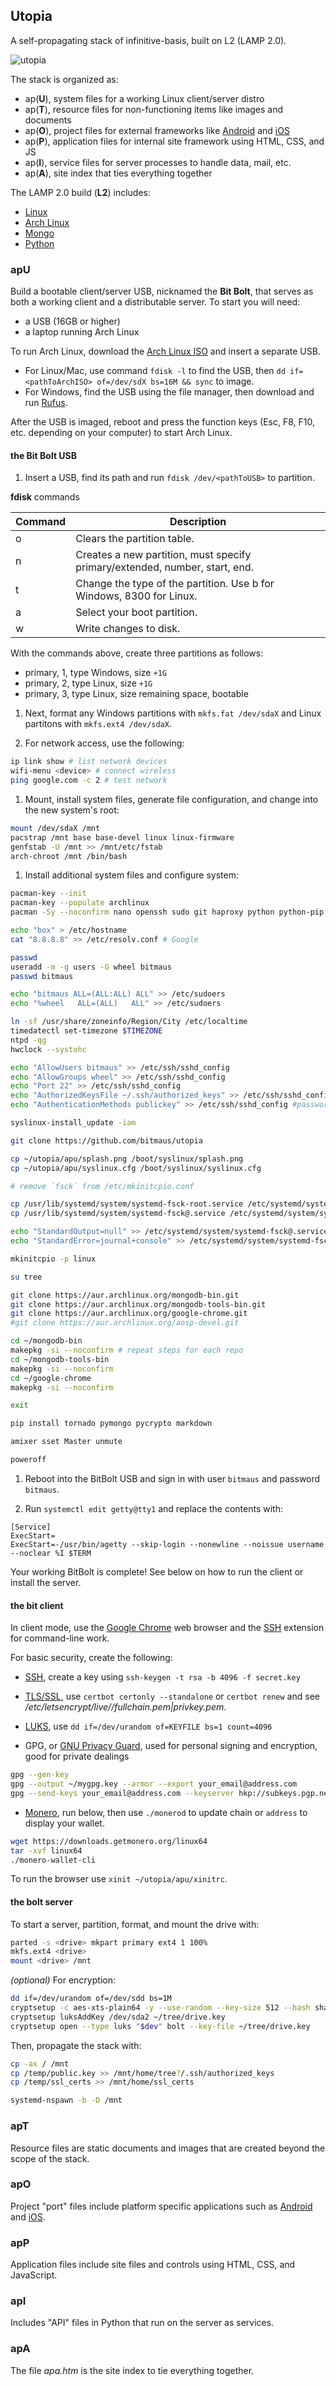 
## Utopia

A self-propagating stack of infinitive-basis, built on L2 (LAMP 2.0).

![utopia](apt/utopia.png)

The stack is organized as:

- ap(**U**), system files for a working Linux client/server distro
- ap(**T**), resource files for non-functioning items like images and documents
- ap(**O**), project files for external frameworks like [Android](https://www.android.com) and [iOS](https://developer.apple.com/ios/)
- ap(**P**), application files for internal site framework using HTML, CSS, and JS
- ap(**I**), service files for server processes to handle data, mail, etc.
- ap(**A**), site index that ties everything together

The LAMP 2.0 build (**L2**) includes:

- [Linux](https://en.wikipedia.org/wiki/Linux)
- [Arch Linux](https://www.archlinux.org)
- [Mongo](https://www.mongodb.com/)
- [Python](https://www.python.org/)

### apU

Build a bootable client/server USB, nicknamed the **Bit Bolt**, that serves as both a working client and a distributable server. To start you will need:

- a USB (16GB or higher)
- a laptop running Arch Linux

To run Arch Linux, download the [Arch Linux ISO](https://www.archlinux.org/download/) and insert a separate USB.

- For Linux/Mac, use command `fdisk -l` to find the USB, then `dd if=<pathToArchISO> of=/dev/sdX bs=16M && sync` to image.
- For Windows, find the USB using the file manager, then download and run [Rufus](https://rufus.ie).

 After the USB is imaged, reboot and press the function keys (Esc, F8, F10, etc. depending on your computer) to start Arch Linux.

#### the Bit Bolt USB

1. Insert a USB, find its path and run `fdisk /dev/<pathToUSB>` to partition.

  **fdisk** commands

  |Command|Description|
  |-|-|
  |o|Clears the partition table.|
  |n|Creates a new partition, must specify primary/extended, number, start, end.|
  |t|Change the type of the partition. Use b for Windows, 8300 for Linux.|
  |a|Select your boot partition.|
  |w|Write changes to disk.|

  With the commands above, create three partitions as follows:

  - primary, 1, type Windows, size `+1G`
  - primary, 2, type Linux, size `+1G`
  - primary, 3, type Linux, size remaining space, bootable

1. Next, format any Windows partitions with `mkfs.fat /dev/sdaX` and Linux partitons with `mkfs.ext4 /dev/sdaX`.

1. For network access, use the following:

  ```bash
  ip link show # list network devices
  wifi-menu <device> # connect wireless
  ping google.com -c 2 # test network
  ```

1. Mount, install system files, generate file configuration, and change into the new system's root:

```bash
mount /dev/sdaX /mnt
pacstrap /mnt base base-devel linux linux-firmware
genfstab -U /mnt >> /mnt/etc/fstab
arch-chroot /mnt /bin/bash
```

1. Install additional system files and configure system:

```bash
pacman-key --init
pacman-key --populate archlinux
pacman -Sy --noconfirm nano openssh sudo git haproxy python python-pip wget gnupg certbot dialog wpa_supplicant dhcpcd netctl syslinux dhcp xorg-server xorg-xhost xorg-xrandr xorg-xinit xf86-video-intel xterm mesa ntp alsa-utils arch-install-scripts

echo "box" > /etc/hostname
cat "8.8.8.8" >> /etc/resolv.conf # Google

passwd
useradd -m -g users -G wheel bitmaus
passwd bitmaus

echo "bitmaus ALL=(ALL:ALL) ALL" >> /etc/sudoers
echo "%wheel   ALL=(ALL)   ALL" >> /etc/sudoers

ln -sf /usr/share/zoneinfo/Region/City /etc/localtime
timedatectl set-timezone $TIMEZONE
ntpd -qg
hwclock --systohc

echo "AllowUsers bitmaus" >> /etc/ssh/sshd_config
echo "AllowGroups wheel" >> /etc/ssh/sshd_config
echo "Port 22" >> /etc/ssh/sshd_config
echo "AuthorizedKeysFile ~/.ssh/authorized_keys" >> /etc/ssh/sshd_config
echo "AuthenticationMethods publickey" >> /etc/ssh/sshd_config #password?

syslinux-install_update -iam

git clone https://github.com/bitmaus/utopia

cp ~/utopia/apu/splash.png /boot/syslinux/splash.png
cp ~/utopia/apu/syslinux.cfg /boot/syslinux/syslinux.cfg

# remove `fsck` from /etc/mkinitcpio.conf

cp /usr/lib/systemd/system/systemd-fsck-root.service /etc/systemd/system/systemd-fsck-root.service
cp /usr/lib/systemd/system/systemd-fsck@.service /etc/systemd/system/systemd-fsck@.service

echo "StandardOutput=null" >> /etc/systemd/system/systemd-fsck@.service
echo "StandardError=journal+console" >> /etc/systemd/system/systemd-fsck@.service

mkinitcpio -p linux

su tree

git clone https://aur.archlinux.org/mongodb-bin.git
git clone https://aur.archlinux.org/mongodb-tools-bin.git
git clone https://aur.archlinux.org/google-chrome.git
#git clone https://aur.archlinux.org/aosp-devel.git

cd ~/mongodb-bin
makepkg -si --noconfirm # repeat steps for each repo
cd ~/mongodb-tools-bin
makepkg -si --noconfirm
cd ~/google-chrome
makepkg -si --noconfirm

exit

pip install tornado pymongo pycrypto markdown

amixer sset Master unmute

poweroff
```

1. Reboot into the BitBolt USB and sign in with user `bitmaus` and password `bitmaus`.

1. Run `systemctl edit getty@tty1` and replace the contents with:

```
[Service]
ExecStart=
ExecStart=-/usr/bin/agetty --skip-login --nonewline --noissue username --noclear %I $TERM
```

Your working BitBolt is complete! See below on how to run the client or install the server.

#### the bit client

In client mode, use the [Google Chrome](https://www.google.com/chrome/) web browser and the [SSH](https://chrome.google.com/webstore/detail/secure-shell-app/pnhechapfaindjhompbnflcldabbghjo?hl=en) extension for command-line work.

For basic security, create the following:

- [SSH](https://en.wikipedia.org/wiki/Secure_Shell), create a key using `ssh-keygen -t rsa -b 4096 -f secret.key`

- [TLS/SSL](https://en.wikipedia.org/wiki/Transport_Layer_Security), use `certbot certonly --standalone` or `certbot renew` and see */etc/letsencrypt/live/<domain>/fullchain.pem|privkey.pem*.

- [LUKS](https://en.wikipedia.org/wiki/Linux_Unified_Key_Setup), use `dd if=/dev/urandom of=KEYFILE bs=1 count=4096`

- GPG, or [GNU Privacy Guard](https://www.gnupg.org/), used for personal signing and encryption, good for private dealings

```bash
gpg --gen-key
gpg --output ~/mygpg.key --armor --export your_email@address.com
gpg --send-keys your_email@address.com --keyserver hkp://subkeys.pgp.net
```

- [Monero](https://en.wikipedia.org/wiki/Monero_(cryptocurrency)), run below, then use `./monerod` to update chain or `address` to display your wallet.

```bash
wget https://downloads.getmonero.org/linux64
tar -xvf linux64
./monero-wallet-cli
```

To run the browser use `xinit ~/utopia/apu/xinitrc`.

#### the bolt server

To start a server, partition, format, and mount the drive with:

```bash
parted -s <drive> mkpart primary ext4 1 100%
mkfs.ext4 <drive>
mount <drive> /mnt
```

*(optional)* For encryption:

```bash
dd if=/dev/urandom of=/dev/sdd bs=1M
cryptsetup -c aes-xts-plain64 -y --use-random --key-size 512 --hash sha512 --iter-time 5000 luksFormat "$dev" --verify-passphrase
cryptsetup luksAddKey /dev/sda2 ~/tree/drive.key
cryptsetup open --type luks "$dev" bolt --key-file ~/tree/drive.key
```

Then, propagate the stack with:

```bash
cp -ax / /mnt
cp /temp/public.key >> /mnt/home/tree?/.ssh/authorized_keys
cp /temp/ssl_certs >> /mnt/home/ssl_certs

systemd-nspawn -b -D /mnt
```

### apT

Resource files are static documents and images that are created beyond the scope of the stack.

### apO

Project "port" files include platform specific applications such as [Android](https://www.android.com) and [iOS](https://developer.apple.com/ios/).

### apP

Application files include site files and controls using HTML, CSS, and JavaScript.

### apI

Includes "API" files in Python that run on the server as services.

### apA

The file *apa.htm* is the site index to tie everything together.
